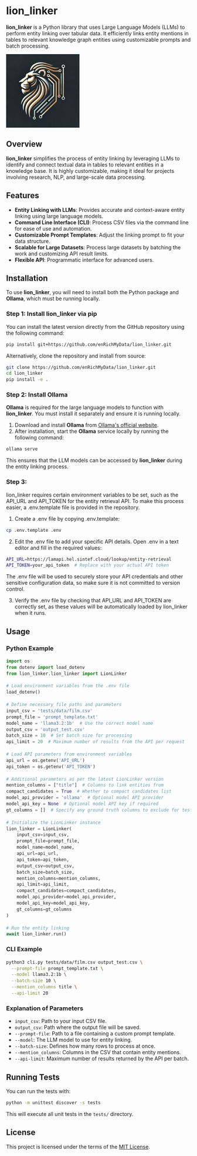 # lion_linker

**lion_linker** is a Python library that uses Large Language Models (LLMs) to perform entity linking over tabular data. It efficiently links entity mentions in tables to relevant knowledge graph entities using customizable prompts and batch processing.

<img src="logo/logo.webp" alt="lion_linker Logo" width="200"/>

## Overview

**lion_linker** simplifies the process of entity linking by leveraging LLMs to identify and connect textual data in tables to relevant entities in a knowledge base. It is highly customizable, making it ideal for projects involving research, NLP, and large-scale data processing.

## Features

- **Entity Linking with LLMs**: Provides accurate and context-aware entity linking using large language models.
- **Command Line Interface (CLI)**: Process CSV files via the command line for ease of use and automation.
- **Customizable Prompt Templates**: Adjust the linking prompt to fit your data structure.
- **Scalable for Large Datasets**: Process large datasets by batching the work and customizing API result limits.
- **Flexible API**: Programmatic interface for advanced users.

## Installation

To use **lion_linker**, you will need to install both the Python package and **Ollama**, which must be running locally.

### Step 1: Install **lion_linker** via pip

You can install the latest version directly from the GitHub repository using the following command:

```bash
pip install git+https://github.com/enRichMyData/lion_linker.git
```

Alternatively, clone the repository and install from source:

```bash
git clone https://github.com/enRichMyData/lion_linker.git
cd lion_linker
pip install -e .
```

### Step 2: Install **Ollama**

**Ollama** is required for the large language models to function with **lion_linker**. You must install it separately and ensure it is running locally.

1. Download and install **Ollama** from [Ollama's official website](https://ollama.com/download).
2. After installation, start the **Ollama** service locally by running the following command:

```bash
ollama serve
```

This ensures that the LLM models can be accessed by **lion_linker** during the entity linking process.

### Step 3: 
lion_linker requires certain environment variables to be set, such as the API_URL and API_TOKEN for the entity retrieval API. To make this process easier, a .env.template file is provided in the repository.

1.	Create a .env file by copying .env.template:
```bash
cp .env.template .env
```

2.	Edit the .env file to add your specific API details. Open .env in a text editor and fill in the required values:
```bash
API_URL=https://lamapi.hel.sintef.cloud/lookup/entity-retrieval
API_TOKEN=your_api_token  # Replace with your actual API token
```
The .env file will be used to securely store your API credentials and other sensitive configuration data, so make sure it is not committed to version control.

3.	Verify the .env file by checking that API_URL and API_TOKEN are correctly set, as these values will be automatically loaded by lion_linker when it runs.

## Usage

### Python Example

```python
import os
from dotenv import load_dotenv
from lion_linker.lion_linker import LionLinker

# Load environment variables from the .env file
load_dotenv()

# Define necessary file paths and parameters
input_csv = 'tests/data/film.csv'
prompt_file = 'prompt_template.txt'
model_name = 'llama3.2:1b'  # Use the correct model name
output_csv = 'output_test.csv'
batch_size = 10  # Set batch size for processing
api_limit = 20  # Maximum number of results from the API per request

# Load API parameters from environment variables
api_url = os.getenv('API_URL')
api_token = os.getenv('API_TOKEN')

# Additional parameters as per the latest LionLinker version
mention_columns = ["title"]  # Columns to link entities from
compact_candidates = True  # Whether to compact candidates list
model_api_provider = 'ollama'  # Optional model API provider
model_api_key = None  # Optional model API key if required
gt_columns = []  # Specify any ground truth columns to exclude for testing

# Initialize the LionLinker instance
lion_linker = LionLinker(
    input_csv=input_csv,
    prompt_file=prompt_file,
    model_name=model_name,
    api_url=api_url,
    api_token=api_token,
    output_csv=output_csv,
    batch_size=batch_size,
    mention_columns=mention_columns,
    api_limit=api_limit,
    compact_candidates=compact_candidates,
    model_api_provider=model_api_provider,
    model_api_key=model_api_key,
    gt_columns=gt_columns
)

# Run the entity linking
await lion_linker.run()
```

### CLI Example

```bash
python3 cli.py tests/data/film.csv output_test.csv \
  --prompt-file prompt_template.txt \
  --model llama3.2:1b \
  --batch-size 10 \
  --mention_columns title \
  --api-limit 20
```

### Explanation of Parameters

- `input_csv`: Path to your input CSV file.
- `output_csv`: Path where the output file will be saved.
- `--prompt-file`: Path to a file containing a custom prompt template.
- `--model`: The LLM model to use for entity linking.
- `--batch-size`: Defines how many rows to process at once.
- `--mention_columns`: Columns in the CSV that contain entity mentions.
- `--api-limit`: Maximum number of results returned by the API per batch.

## Running Tests

You can run the tests with:

```bash
python -m unittest discover -s tests
```

This will execute all unit tests in the `tests/` directory.

## License

This project is licensed under the terms of the [MIT License](LICENSE).
